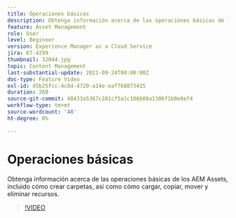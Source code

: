 ```yaml
---
title: Operaciones básicas
description: Obtenga información acerca de las operaciones básicas de los AEM Assets, incluido cómo crear carpetas, así como cómo cargar, copiar, mover y eliminar recursos.
feature: Asset Management
role: User
level: Beginner
version: Experience Manager as a Cloud Service
jira: KT-4299
thumbnail: 32044.jpg
topic: Content Management
last-substantial-update: 2021-09-24T00:00:00Z
doc-type: Feature Video
exl-id: d5b25fcc-4c8d-4720-a14e-eaf768873415
duration: 260
source-git-commit: 48433a5367c281cf5a1c106b08a1306f1b0e8ef4
workflow-type: tm+mt
source-wordcount: '48'
ht-degree: 0%

---
```


# Operaciones básicas

Obtenga información acerca de las operaciones básicas de los AEM Assets, incluido cómo crear carpetas, así como cómo cargar, copiar, mover y eliminar recursos.

>[!VIDEO](https://video.tv.adobe.com/v/32044?quality=12&learn=on)
